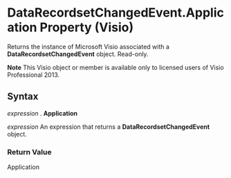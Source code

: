
# DataRecordsetChangedEvent.Application Property (Visio)

Returns the instance of Microsoft Visio associated with a  **DataRecordsetChangedEvent** object. Read-only.


 **Note**  This Visio object or member is available only to licensed users of Visio Professional 2013.


## Syntax

 _expression_ . **Application**

 _expression_ An expression that returns a **DataRecordsetChangedEvent** object.


### Return Value

Application

